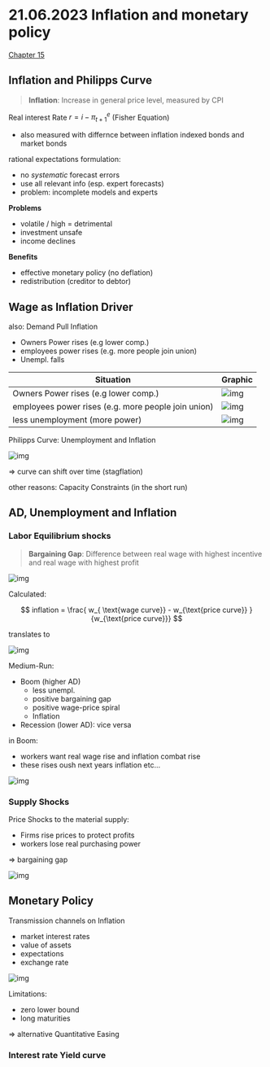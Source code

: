 # 21.06.2023 Inflation and monetary policy

[Chapter 15](https://www.core-econ.org/the-economy/book/text/15.html)

## Inflation and Philipps Curve

> **Inflation**: Increase in general price level, measured by CPI

Real interest Rate $r = i - \pi^e_{t+1}$ (Fisher Equation)

- also measured with differnce between inflation indexed bonds and market bonds

rational expectations formulation:

- no *systematic* forecast errors
- use all relevant info (esp. expert forecasts)
- problem: incomplete models and experts



**Problems**

- volatile / high = detrimental
- investment unsafe
- income declines

**Benefits**

- effective monetary policy (no deflation)
- redistribution (creditor to debtor)



## Wage as Inflation Driver

also: Demand Pull Inflation

- Owners Power rises (e.g lower comp.) 
- employees power rises (e.g. more people join union)
- Unempl. falls

| Situation                                           | Graphic                                   |
| --------------------------------------------------- | ----------------------------------------- |
| Owners Power rises (e.g lower comp.)                | ![img](../images/2023-06-21_14-31-13.jpg) |
| employees power rises (e.g. more people join union) | ![img](../images/2023-06-21_14-31-42.jpg) |
| less unemployment (more power)                      | ![img](../images/2023-06-21_14-32-15.jpg) |

Philipps Curve: Unemployment and Inflation

![img](../images/2023-06-21_14-33-55.jpg)

=> curve can shift over time (stagflation)

other reasons: Capacity Constraints (in the short run)

## AD, Unemployment and Inflation

### Labor Equilibrium shocks

> **Bargaining Gap**: Difference between real wage with highest incentive and real wage with highest profit

![img](../images/2023-06-21_14-50-03.jpg)

Calculated:

$$
inflation = \frac{ w_{ \text{wage curve}} - w_{\text{price curve}} }{w_{\text{price curve}}}
$$

translates to

![img](../images/2023-06-21_14-52-06.jpg)



Medium-Run:

- Boom (higher AD)
    - less unempl.
    - positive bargaining gap
    - positive wage-price spiral
    - Inflation 
- Recession (lower AD): vice versa



in Boom:

- workers want real wage rise and inflation combat rise
- these rises oush next years inflation etc...

![img](../images/2023-06-21_15-06-07.jpg)

### Supply Shocks

Price Shocks to the material supply:

- Firms rise prices to protect profits
- workers lose real purchasing power

=> bargaining gap 

![img](../images/2023-06-21_15-12-52.jpg)

## Monetary Policy

Transmission channels on Inflation

- market interest rates
- value of assets
- expectations
- exchange rate

![img](../images/2023-06-21_15-27-01.jpg)

Limitations:

- zero lower bound
- long maturities

=> alternative Quantitative Easing

### Interest rate Yield curve

